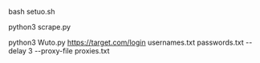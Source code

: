 bash setuo.sh

python3 scrape.py

python3 Wuto.py https://target.com/login usernames.txt passwords.txt --delay 3 --proxy-file proxies.txt
